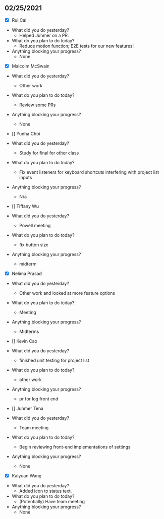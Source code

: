 
## 02/25/2021
 
- [x] Rui Cai 
- What did you do yesterday?
  - Helped Juhmer on a PR.
- What do you plan to do today?
  - Reduce motion function; E2E tests for our new features!
- Anything blocking your progress?
  - None



- [x] Malcolm McSwain
- What did you do yesterday?
  - Other work
- What do you plan to do today?
  - Review some PRs
- Anything blocking your progress?
  - None



- [] Yunha Choi
- What did you do yesterday?
  - Study for final for other class
- What do you plan to do today?
  - Fix event listeners for keyboard shortcuts interfering with project list inputs
- Anything blocking your progress?
  - N/a



- [] Tiffany Wu
- What did you do yesterday?
  - Powell meeting
- What do you plan to do today?
  - fix button size
- Anything blocking your progress?
  - midterm


- [x] Nelima Prasad
- What did you do yesterday?
  - Other work and looked at more feature options
- What do you plan to do today?
  - Meeting
- Anything blocking your progress?
  - Midterms


- [] Kevin Cao
- What did you do yesterday?
  - finished unit testing for project list
- What do you plan to do today?
  - other work
- Anything blocking your progress?
  - pr for log front end



- [] Juhmer Tena
- What did you do yesterday?
  - Team meeting
- What do you plan to do today?
  - Begin reviewing front-end implementations of settings
- Anything blocking your progress?
  - None


- [x] Kaiyuan Wang
- What did you do yesterday?
  - Added icon to status text.
- What do you plan to do today?
  - (Potentially) Have team meeting
- Anything blocking your progress?
  - None